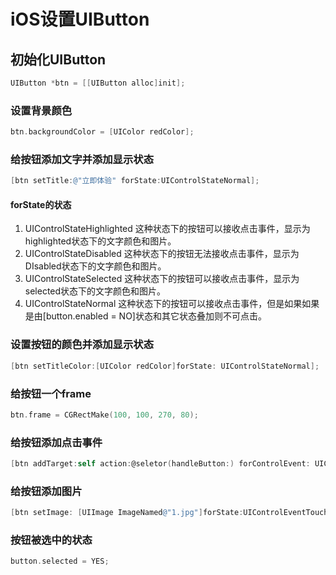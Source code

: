 # iOS设置UIButton

## 初始化UIButton

``` objective-c
UIButton *btn = [[UIButton alloc]init];
```

### 设置背景颜色

``` objective-c
btn.backgroundColor = [UIColor redColor];
```

### 给按钮添加文字并添加显示状态

``` objective-c
[btn setTitle:@"立即体验" forState:UIControlStateNormal];
```

#### forState的状态

1. UIControlStateHighlighted
		这种状态下的按钮可以接收点击事件，显示为highlighted状态下的文字颜色和图片。 
2. UIControlStateDisabled
		这种状态下的按钮无法接收点击事件，显示为DIsabled状态下的文字颜色和图片。
3. UIControlStateSelected
		这种状态下的按钮可以接收点击事件，显示为selected状态下的文字颜色和图片。
4. UIControlStateNormal
		这种状态下的按钮可以接收点击事件，但是如果如果是由[button.enabled = NO]状态和其它状态叠加则不可点击。
		
### 设置按钮的颜色并添加显示状态

``` objective-c
[btn setTitleColor:[UIColor redColor]forState: UIControlStateNormal];
```

### 给按钮一个frame 

``` objective-c
btn.frame = CGRectMake(100, 100, 270, 80);
```

### 给按钮添加点击事件

``` objective-c
[btn addTarget:self action:@seletor(handleButton:) forControlEvent: UIControlEventTouchUpInside];
```

### 给按钮添加图片

``` objective-c
[btn setImage: [UIImage ImageNamed@"1.jpg"]forState:UIControlEventTouchUpInside];
```

### 按钮被选中的状态

``` objective-c
button.selected = YES;
```